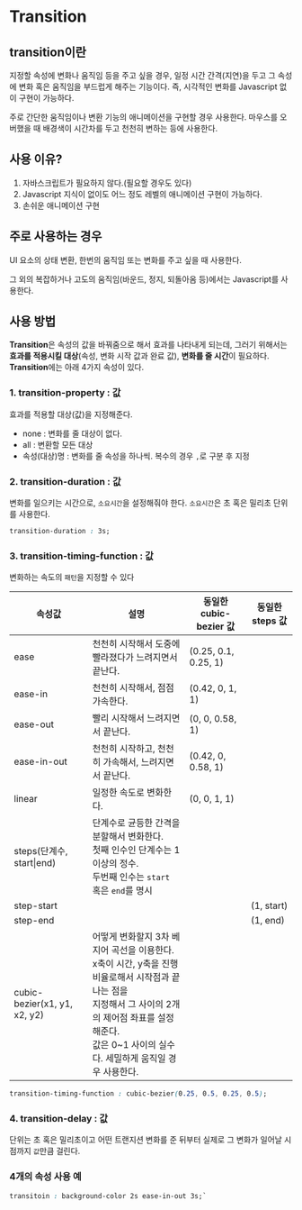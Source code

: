 # Transition



## transition이란

지정할 속성에 변화나 움직임 등을 주고 싶을 경우, 일정 시간 간격(지연)을 두고 그 속성에 변화 혹은 움직임을 부드럽게 해주는 기능이다. 즉, 시각적인 변화를 Javascript 없이 구현이 가능하다.

주로 간단한 움직임이나 변환 기능의 애니메이션을 구현할 경우 사용한다. 마우스를 오버했을 때 배경색이 시간차를 두고 천천히 변하는 등에 사용한다.



## 사용 이유?

1. 자바스크립트가 필요하지 않다.(필요할 경우도 있다)
2. Javascript 지식이 없이도 어느 정도 레벨의 애니메이션 구현이 가능하다.
3. 손쉬운 애니메이션 구현



## 주로 사용하는 경우

UI 요소의 상태 변환, 한번의 움직임 또는 변화를 주고 싶을 때 사용한다.

그 외의 복잡하거나 고도의 움직임(바운드, 정지, 되돌아옴 등)에서는 Javascript를 사용한다.



## 사용 방법

**Transition**은 속성의 값을 바꿔줌으로 해서 효과를 나타내게 되는데, 그러기 위해서는 **효과를 적용시킬 대상**(속성, 변화 시작 값과 완료 값), **변화를 줄 시간**이 필요하다. **Transition**에는  아래 4가지 속성이 있다.



### 1. transition-property : 값

효과를 적용할 대상(값)을 지정해준다.

- none : 변화를 줄 대상이 없다.
- all : 변환할 모든 대상
- 속성(대상)명 : 변화를 줄 속성을 하나씩. 복수의 경우 `,`로 구분 후 지정



### 2. transition-duration : 값

변화를 일으키는 시간으로, `소요시간`을 설정해줘야 한다. `소요시간`은 초 혹은 밀리초 단위를 사용한다.

```css
transition-duration : 3s;
```



### 3. transition-timing-function : 값

변화하는 속도의 `패턴`을 지정할 수 있다

| 속성값                       | 설명                                                         | 동일한 cubic-bezier 값 | 동일한 steps 값 |
| ---------------------------- | ------------------------------------------------------------ | ---------------------- | --------------- |
| ease                         | 천천히 시작해서 도중에 빨라졌다가 느려지면서 끝난다.         | (0.25, 0.1, 0.25, 1)   |                 |
| ease-in                      | 천천히 시작해서, 점점 가속한다.                              | (0.42, 0, 1, 1)        |                 |
| ease-out                     | 빨리 시작해서 느려지면서 끝난다.                             | (0, 0, 0.58, 1)        |                 |
| ease-in-out                  | 천천히 시작하고, 천천히 가속해서, 느려지면서 끝난다.         | (0.42, 0, 0.58, 1)     |                 |
| linear                       | 일정한 속도로 변화한다.                                      | (0, 0, 1, 1)           |                 |
| steps(단계수, start\|end)    | 단계수로 균등한 간격을 분할해서 변화한다.<br />첫째 인수인 단계수는 1 이상의 정수.<br />두번째 인수는 `start` 혹은 `end`를 명시 |                        |                 |
| step-start                   |                                                              |                        | (1, start)      |
| step-end                     |                                                              |                        | (1, end)        |
| cubic-bezier(x1, y1, x2, y2) | 어떻게 변화할지 3차 베지어 곡선을 이용한다.<br />x축이 시간, y축을 진행 비율로해서 시작점과 끝나는 점을<br />지정해서 그 사이의 2개의 제어점 좌표를 설정해준다.<br />값은 0~1 사이의 실수다. 세밀하게 움직일 경우 사용한다. |                        |                 |

```css
transition-timing-function : cubic-bezier(0.25, 0.5, 0.25, 0.5);
```



### 4. transition-delay : 값

단위는 초 혹은 밀리초이고 어떤 트랜지션 변화를 준 뒤부터 실제로 그 변화가 일어날 시점까지 `값`만큼 걸린다.



### 4개의 속성 사용 예

```css
transitoin : background-color 2s ease-in-out 3s;`
```

